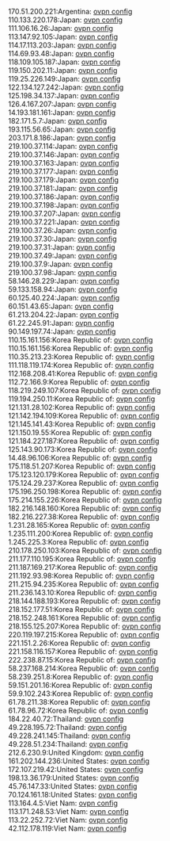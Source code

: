 170.51.200.221:Argentina: [ovpn config](vpn/170_51_200_221.ovpn)  
110.133.220.178:Japan: [ovpn config](vpn/110_133_220_178.ovpn)  
111.106.16.26:Japan: [ovpn config](vpn/111_106_16_26.ovpn)  
113.147.92.105:Japan: [ovpn config](vpn/113_147_92_105.ovpn)  
114.17.113.203:Japan: [ovpn config](vpn/114_17_113_203.ovpn)  
114.69.93.48:Japan: [ovpn config](vpn/114_69_93_48.ovpn)  
118.109.105.187:Japan: [ovpn config](vpn/118_109_105_187.ovpn)  
119.150.202.11:Japan: [ovpn config](vpn/119_150_202_11.ovpn)  
119.25.226.149:Japan: [ovpn config](vpn/119_25_226_149.ovpn)  
122.134.127.242:Japan: [ovpn config](vpn/122_134_127_242.ovpn)  
125.198.34.137:Japan: [ovpn config](vpn/125_198_34_137.ovpn)  
126.4.167.207:Japan: [ovpn config](vpn/126_4_167_207.ovpn)  
14.193.181.161:Japan: [ovpn config](vpn/14_193_181_161.ovpn)  
182.171.5.7:Japan: [ovpn config](vpn/182_171_5_7.ovpn)  
193.115.56.65:Japan: [ovpn config](vpn/193_115_56_65.ovpn)  
203.171.8.186:Japan: [ovpn config](vpn/203_171_8_186.ovpn)  
219.100.37.114:Japan: [ovpn config](vpn/219_100_37_114.ovpn)  
219.100.37.146:Japan: [ovpn config](vpn/219_100_37_146.ovpn)  
219.100.37.163:Japan: [ovpn config](vpn/219_100_37_163.ovpn)  
219.100.37.177:Japan: [ovpn config](vpn/219_100_37_177.ovpn)  
219.100.37.179:Japan: [ovpn config](vpn/219_100_37_179.ovpn)  
219.100.37.181:Japan: [ovpn config](vpn/219_100_37_181.ovpn)  
219.100.37.186:Japan: [ovpn config](vpn/219_100_37_186.ovpn)  
219.100.37.198:Japan: [ovpn config](vpn/219_100_37_198.ovpn)  
219.100.37.207:Japan: [ovpn config](vpn/219_100_37_207.ovpn)  
219.100.37.221:Japan: [ovpn config](vpn/219_100_37_221.ovpn)  
219.100.37.26:Japan: [ovpn config](vpn/219_100_37_26.ovpn)  
219.100.37.30:Japan: [ovpn config](vpn/219_100_37_30.ovpn)  
219.100.37.31:Japan: [ovpn config](vpn/219_100_37_31.ovpn)  
219.100.37.49:Japan: [ovpn config](vpn/219_100_37_49.ovpn)  
219.100.37.9:Japan: [ovpn config](vpn/219_100_37_9.ovpn)  
219.100.37.98:Japan: [ovpn config](vpn/219_100_37_98.ovpn)  
58.146.28.229:Japan: [ovpn config](vpn/58_146_28_229.ovpn)  
59.133.158.94:Japan: [ovpn config](vpn/59_133_158_94.ovpn)  
60.125.40.224:Japan: [ovpn config](vpn/60_125_40_224.ovpn)  
60.151.43.65:Japan: [ovpn config](vpn/60_151_43_65.ovpn)  
61.213.204.22:Japan: [ovpn config](vpn/61_213_204_22.ovpn)  
61.22.245.91:Japan: [ovpn config](vpn/61_22_245_91.ovpn)  
90.149.197.74:Japan: [ovpn config](vpn/90_149_197_74.ovpn)  
110.15.161.156:Korea Republic of: [ovpn config](vpn/110_15_161_156.ovpn)  
110.15.161.156:Korea Republic of: [ovpn config](vpn/110_15_161_156.ovpn)  
110.35.213.23:Korea Republic of: [ovpn config](vpn/110_35_213_23.ovpn)  
111.118.119.174:Korea Republic of: [ovpn config](vpn/111_118_119_174.ovpn)  
112.168.208.41:Korea Republic of: [ovpn config](vpn/112_168_208_41.ovpn)  
112.72.166.9:Korea Republic of: [ovpn config](vpn/112_72_166_9.ovpn)  
118.219.249.107:Korea Republic of: [ovpn config](vpn/118_219_249_107.ovpn)  
119.194.250.11:Korea Republic of: [ovpn config](vpn/119_194_250_11.ovpn)  
121.131.28.102:Korea Republic of: [ovpn config](vpn/121_131_28_102.ovpn)  
121.142.194.109:Korea Republic of: [ovpn config](vpn/121_142_194_109.ovpn)  
121.145.141.43:Korea Republic of: [ovpn config](vpn/121_145_141_43.ovpn)  
121.150.19.55:Korea Republic of: [ovpn config](vpn/121_150_19_55.ovpn)  
121.184.227.187:Korea Republic of: [ovpn config](vpn/121_184_227_187.ovpn)  
125.143.90.173:Korea Republic of: [ovpn config](vpn/125_143_90_173.ovpn)  
14.48.96.106:Korea Republic of: [ovpn config](vpn/14_48_96_106.ovpn)  
175.118.51.207:Korea Republic of: [ovpn config](vpn/175_118_51_207.ovpn)  
175.123.120.179:Korea Republic of: [ovpn config](vpn/175_123_120_179.ovpn)  
175.124.29.237:Korea Republic of: [ovpn config](vpn/175_124_29_237.ovpn)  
175.196.250.198:Korea Republic of: [ovpn config](vpn/175_196_250_198.ovpn)  
175.214.155.226:Korea Republic of: [ovpn config](vpn/175_214_155_226.ovpn)  
182.216.148.160:Korea Republic of: [ovpn config](vpn/182_216_148_160.ovpn)  
182.216.227.38:Korea Republic of: [ovpn config](vpn/182_216_227_38.ovpn)  
1.231.28.165:Korea Republic of: [ovpn config](vpn/1_231_28_165.ovpn)  
1.235.111.200:Korea Republic of: [ovpn config](vpn/1_235_111_200.ovpn)  
1.245.225.3:Korea Republic of: [ovpn config](vpn/1_245_225_3.ovpn)  
210.178.250.103:Korea Republic of: [ovpn config](vpn/210_178_250_103.ovpn)  
211.177.110.195:Korea Republic of: [ovpn config](vpn/211_177_110_195.ovpn)  
211.187.169.217:Korea Republic of: [ovpn config](vpn/211_187_169_217.ovpn)  
211.192.93.98:Korea Republic of: [ovpn config](vpn/211_192_93_98.ovpn)  
211.215.94.235:Korea Republic of: [ovpn config](vpn/211_215_94_235.ovpn)  
211.236.143.10:Korea Republic of: [ovpn config](vpn/211_236_143_10.ovpn)  
218.144.188.193:Korea Republic of: [ovpn config](vpn/218_144_188_193.ovpn)  
218.152.177.51:Korea Republic of: [ovpn config](vpn/218_152_177_51.ovpn)  
218.152.248.161:Korea Republic of: [ovpn config](vpn/218_152_248_161.ovpn)  
218.155.125.207:Korea Republic of: [ovpn config](vpn/218_155_125_207.ovpn)  
220.119.197.215:Korea Republic of: [ovpn config](vpn/220_119_197_215.ovpn)  
221.151.2.26:Korea Republic of: [ovpn config](vpn/221_151_2_26.ovpn)  
221.158.116.157:Korea Republic of: [ovpn config](vpn/221_158_116_157.ovpn)  
222.238.87.15:Korea Republic of: [ovpn config](vpn/222_238_87_15.ovpn)  
58.237.168.214:Korea Republic of: [ovpn config](vpn/58_237_168_214.ovpn)  
58.239.251.8:Korea Republic of: [ovpn config](vpn/58_239_251_8.ovpn)  
59.151.201.16:Korea Republic of: [ovpn config](vpn/59_151_201_16.ovpn)  
59.9.102.243:Korea Republic of: [ovpn config](vpn/59_9_102_243.ovpn)  
61.78.211.38:Korea Republic of: [ovpn config](vpn/61_78_211_38.ovpn)  
61.78.96.72:Korea Republic of: [ovpn config](vpn/61_78_96_72.ovpn)  
184.22.40.72:Thailand: [ovpn config](vpn/184_22_40_72.ovpn)  
49.228.195.72:Thailand: [ovpn config](vpn/49_228_195_72.ovpn)  
49.228.241.145:Thailand: [ovpn config](vpn/49_228_241_145.ovpn)  
49.228.51.234:Thailand: [ovpn config](vpn/49_228_51_234.ovpn)  
212.6.230.9:United Kingdom: [ovpn config](vpn/212_6_230_9.ovpn)  
161.202.144.236:United States: [ovpn config](vpn/161_202_144_236.ovpn)  
172.107.219.42:United States: [ovpn config](vpn/172_107_219_42.ovpn)  
198.13.36.179:United States: [ovpn config](vpn/198_13_36_179.ovpn)  
45.76.147.33:United States: [ovpn config](vpn/45_76_147_33.ovpn)  
70.124.161.18:United States: [ovpn config](vpn/70_124_161_18.ovpn)  
113.164.4.5:Viet Nam: [ovpn config](vpn/113_164_4_5.ovpn)  
113.171.248.53:Viet Nam: [ovpn config](vpn/113_171_248_53.ovpn)  
113.22.252.72:Viet Nam: [ovpn config](vpn/113_22_252_72.ovpn)  
42.112.178.119:Viet Nam: [ovpn config](vpn/42_112_178_119.ovpn)  
